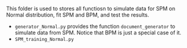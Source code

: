 This folder is used to stores all functiosn to simulate data for SPM on Normal distribution, fit SPM and BPM, and test the results.

 - `generator_Normal.py` provides the function `document_generator` to simulate data from SPM. Notice that BPM is just a special case of it.
 - `SPM_training_Normal.py`